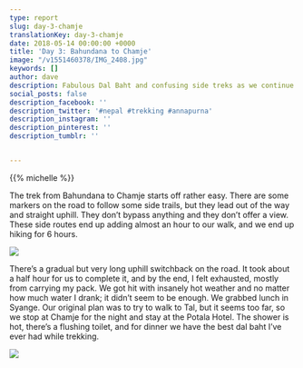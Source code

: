 ```yaml
---
type: report
slug: day-3-chamje
translationKey: day-3-chamje
date: 2018-05-14 00:00:00 +0000
title: 'Day 3: Bahundana to Chamje'
image: "/v1551460378/IMG_2408.jpg"
keywords: []
author: dave
description: Fabulous Dal Baht and confusing side treks as we continue towards Chamje. 
social_posts: false
description_facebook: ''
description_twitter: '#nepal #trekking #annapurna'
description_instagram: ''
description_pinterest: ''
description_tumblr: ''


---
```

{{% michelle %}}

The trek from Bahundana to Chamje starts off rather easy. There are some markers on the road to 
follow some side trails, but they lead out of the way and straight uphill. They don’t bypass 
anything and they don’t offer a view. These side routes end up adding almost an hour to our walk, 
and we end up hiking for 6 hours.

![](https://res.cloudinary.com/wildernessprime/image/upload/w_800,dpr_auto/v1551460378/IMG_2408.jpg)

There’s a gradual but very long uphill switchback on the road. It took about a half hour for us to 
complete it, and by the end, I felt exhausted, mostly from carrying my pack. We got hit with 
insanely hot weather and no matter how much water I drank; it didn’t seem to be enough. We grabbed 
lunch in Syange. Our original plan was to try to walk to Tal, but it seems too far, so we stop at 
Chamje for the night and stay at the Potala Hotel. The shower is hot, there’s a flushing toilet, 
and for dinner we have the best dal baht I’ve ever had while trekking.

![](https://res.cloudinary.com/wildernessprime/image/upload/w_800,dpr_auto/v1551460890/IMG_2432.jpg#portrait)
